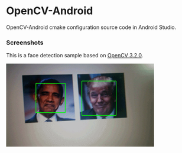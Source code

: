 # OpenCV-Android

OpenCV-Android cmake configuration source code in Android Studio.

### Screenshots

This is a face detection sample based on [OpenCV 3.2.0](https://github.com/opencv/opencv/releases/tag/3.2.0).

<img src="screenshots/obama-trump.gif"  alt="Screenshot"/>